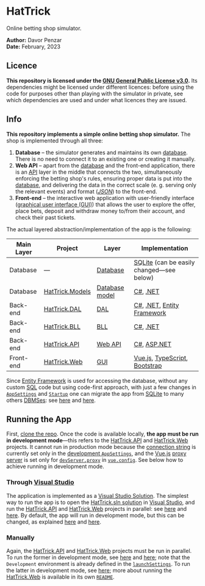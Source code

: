 # HatTrick

Online betting shop simulator.

**Author:** Davor Penzar <br/>
**Date:** February, 2023

## Licence

**This repository is licensed under the [GNU General Public License v3.0](http://gnu.org/licenses/gpl-3.0.html).** Its dependencies might be licensed under different licences: before using the code for purposes other than playing with the simulator in private, see which dependencies are used and under what licences they are issued.

## Info

**This repository implements a simple online betting shop simulator.** The shop is implemented through all three:

1. **Database** &ndash; the simulator generates and maintains its own [database](http://en.wikipedia.org/wiki/Database). There is no need to connect it to an existing one or creating it manually.
2. **Web API** &ndash; apart from the [database](http://en.wikipedia.org/wiki/Database) and the front-end application, there is an [API](http://en.wikipedia.org/wiki/Web_API) layer in the middle that connects the two, simultaneously enforcing the betting shop's rules, ensuring proper data is put into the [database](http://en.wikipedia.org/wiki/Database), and delivering the data in the correct scale (e. g. serving only the relevant events) and format ([*JSON*](http://en.wikipedia.org/wiki/JSON)) to the front-end.
3. **Front-end** &ndash; the interactive web application with user-friendly interface ([graphical user interface (GUI)](http://en.wikipedia.org/wiki/Graphical_user_interface)) that allows the user to explore the offer, place bets, deposit and withdraw money to/from their account, and check their past tickets.

The actual layered abstraction/implementation of the app is the following:

| Main Layer | Project                                                   | Layer                                                                              | Implementation                                                                                                                                                    |
|------------|-----------------------------------------------------------|------------------------------------------------------------------------------------|-------------------------------------------------------------------------------------------------------------------------------------------------------------------|
| Database   | &mdash;                                                   | [Database](http://en.wikipedia.org/wiki/Database)                                  | [SQLite](http://sqlite.org/) (can be easily changed&mdash;see below)                                                                                              |
| Database   | [HatTrick.Models](HatTrick.Models/HatTrick.Models.csproj) | [Database model](http://en.wikipedia.org/wiki/Database_model)                      | [C#](http://learn.microsoft.com/en-gb/dotnet/csharp/), [.NET](http://learn.microsoft.com/en-gb/dotnet/)                                                           |
| Back-end   | [HatTrick.DAL](HatTrick.DAL/HatTrick.DAL.csproj)          | [DAL](http://en.wikipedia.org/wiki/Data_access_layer)                              | [C#](http://learn.microsoft.com/en-gb/dotnet/csharp/), [.NET](http://learn.microsoft.com/en-gb/dotnet/), [Entity Framework](http://learn.microsoft.com/en-gb/ef/) |
| Back-end   | [HatTrick.BLL](HatTrick.BLL/HatTrick.BLL.csproj)          | [BLL](http://en.wikipedia.org/wiki/Business_logic#Business_logic_and_tiers/layers) | [C#](http://learn.microsoft.com/en-gb/dotnet/csharp/), [.NET](http://learn.microsoft.com/en-gb/dotnet/)                                                           |
| Back-end   | [HatTrick.API](HatTrick.API/HatTrick.API.csproj)          | [Web API](http://en.wikipedia.org/wiki/Web_API)                                    | [C#](http://learn.microsoft.com/en-gb/dotnet/csharp/), [ASP.NET](http://learn.microsoft.com/en-gb/aspnet/core/)                                                   |
| Front-end  | [HatTrick.Web](HatTrick.Web/HatTrick.Web.esproj)          | [GUI](http://en.wikipedia.org/wiki/Graphical_user_interface)                       | [Vue.js](http://vuejs.org/), [TypeScript](http://typescriptlang.org/), [Bootstrap](http://getbootstrap.com/docs/5.0/)                                             |

Since [Entity Framework](http://learn.microsoft.com/en-gb/ef/) is used for accessing the database, without any custom [SQL](http://en.wikipedia.org/wiki/SQL) code but using code-first approach, with just a few changes in [`AppSettings`](HatTrick.API/appsettings.json) and [`Startup`](HatTrick.API/src/Startup.cs) one can migrate the app from [SQLite](http://sqlite.org/) to many others [DBMSes](http://en.wikipedia.org/wiki/Database#Database_management_system): see [here](http://learn.microsoft.com/en-gb/ef/core/providers/) and [here](http://learn.microsoft.com/en-gb/ef/ef6/modeling/code-first/workflows/new-database/).

## Running the App

First, [clone the repo](http://docs.github.com/en/repositories/creating-and-managing-repositories/cloning-a-repository/). Once the code is available locally, **the app must be run in development mode**&mdash;this refers to the [HatTrick.API](HatTrick.API/HatTrick.API.csproj) and [HatTrick.Web](HatTrick.Web/HatTrick.Web.esproj) projects. It cannot run in production mode because the [connection string](http://en.wikipedia.org/wiki/Connection_string) is currently set only in the [development `AppSettings`](HatTrick.API/appsettings.Development.json), and the [Vue.js](http://vuejs.org/) [proxy server](http://en.wikipedia.org/wiki/Proxy_server) is set only for [`devServer.proxy`](http://cli.vuejs.org/config/#devserver-proxy) in [`vue.config`](HatTrick.Web/vue.config.js). See below how to achieve running in development mode.

### Through [Visual Studio](http://visualstudio.microsoft.com/)

The application is implemented as a [Visual Studio Solution](http://learn.microsoft.com/en-gb/visualstudio/ide/solutions-and-projects-in-visual-studio/#solutions). The simplest way to run the app is to open the [HatTrick.sln solution](HatTrick.sln) in [Visual Studio](http://visualstudio.microsoft.com/), and run the [HatTrick.API](HatTrick.API/HatTrick.API.csproj) and [HatTrick.Web](HatTrick.Web/HatTrick.Web.esproj) projects in parallel: see [here](http://learn.microsoft.com/en-gb/visualstudio/javascript/tutorial-asp-net-core-with-vue/#set-the-startup-project) and [here](http://learn.microsoft.com/en-gb/visualstudio/javascript/tutorial-asp-net-core-with-vue/#start-the-project). By default, the app will run in development mode, but this can be changed, as explained [here](http://learn.microsoft.com/en-gb/aspnet/core/fundamentals/environments/#development-and-launchsettingsjson) and [here](http://cli.vuejs.org/guide/mode-and-env.html#modes-and-environment-variables).

### Manually

Again, the [HatTrick.API](HatTrick.API/HatTrick.API.csproj) and [HatTrick.Web](HatTrick.Web/HatTrick.Web.esproj) projects must be run in parallel. To run the former in development mode, see [here](http://learn.microsoft.com/en-gb/aspnet/core/fundamentals/environments/#development-and-launchsettingsjson) and [here](http://learn.microsoft.com/en-gb/aspnet/core/fundamentals/environments/#set-environment-on-the-command-line); note that the `Development` environment is already defined in the [`launchSettings`](HatTrick.API/Properties/launchSettings.json). To run the latter in development mode, see [here](http://cli.vuejs.org/guide/mode-and-env.html); more about running the [HatTrick.Web](HatTrick.Web/HatTrick.Web.esproj) is available in its own [`README`](HatTrick.Web/README.md).
